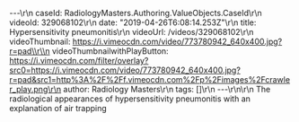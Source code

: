 ---\\r\\n
                caseId: RadiologyMasters.Authoring.ValueObjects.CaseId\\r\\n
                videoId: 329068102\\r\\n
                date: "2019-04-26T6:08:14.253Z"\\r\\n
                title: Hypersensitivity pneumonitis\\r\\n
                videoUrl: /videos/329068102\\r\\n
                videoThumbnail: https://i.vimeocdn.com/video/773780942_640x400.jpg?r=pad\\r\\n
                videoThumbnailwithPlayButton: https://i.vimeocdn.com/filter/overlay?src0=https://i.vimeocdn.com/video/773780942_640x400.jpg?r=pad&src1=http%3A%2F%2Ff.vimeocdn.com%2Fp%2Fimages%2Fcrawler_play.png\r\n
                author: Radiology Masters\\r\\n
                tags: []\\r\\n
                ---\\r\\n\\r\\n
                The radiological appearances of hypersensitivity pneumonitis with an explanation of air trapping